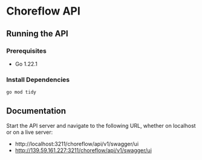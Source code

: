 # Choreflow API

## Running the API

### Prerequisites

- Go 1.22.1

### Install Dependencies

```bash
go mod tidy
```

## Documentation

Start the API server and navigate to the following URL, whether on localhost or
on a live server:

- http://localhost:3211/choreflow/api/v1/swagger/ui
- http://139.59.161.227:3211/choreflow/api/v1/swagger/ui
